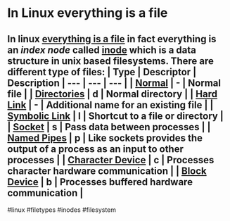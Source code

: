 # In Linux everything is a file
In linux [everything is a file](https://en.wikipedia.org/wiki/Everything_is_a_file) in fact everything is an *index node* called [inode](https://en.wikipedia.org/wiki/Inode) which is a data structure in unix based filesystems.
There are different type of files:
| Type | Descriptor | Description
| --- | --- | --- |
| [Normal](https://github.com/Miluba/Zettelkasten/blob/3e815024a9b95023bf0cbc0c764b2284792a5302/20210509071218/Readme.md) | - | Normal file |
| [Directories](https://github.com/Miluba/Zettelkasten/blob/508fbb015ea52070c72aff438b41ef9f0118e1ab/20210510100509/Readme.md) | d | Normal directory |
| [Hard Link](https://github.com/Miluba/Zettelkasten/blob/1c23a3183a9fc517689fcd662f7f869f4487b1e9/20210510090904/Readme.md) | - | Additional name for an existing file |
| [Symbolic Link](https://github.com/Miluba/Zettelkasten/blob/8bf7721a41b11654de27a54f98059d54eedafde6/20210509204657/Readme.md) | l | Shortcut to a file or directory |
| [Socket](https://github.com/Miluba/Zettelkasten/blob/010ad7d4dbb98152e5561e02de41d5754d4ed4b3/20210510110424/Readme.md) | s | Pass data between processes |
| [Named Pipes](https://github.com/Miluba/Zettelkasten/blob/de086a1eb18a60113c5113890a07151690454393/20210510103140/Readme.md) | p | Like sockets provides the output of a process as an input to other processes |
| [Character Device](https://github.com/Miluba/Zettelkasten/blob/de0990c1785daa7e34b5edd65701d9c8820a109a/20210509202209/Readme.md) | c | Processes character hardware communication |
| [Block Device](https://github.com/Miluba/Zettelkasten/blob/97741a1d8790b17e3b2b889a02dd65c56e85f5d8/20210509201026/Readme.md) | b | Processes buffered hardware communication |
----
#linux #filetypes #inodes #filesystem
